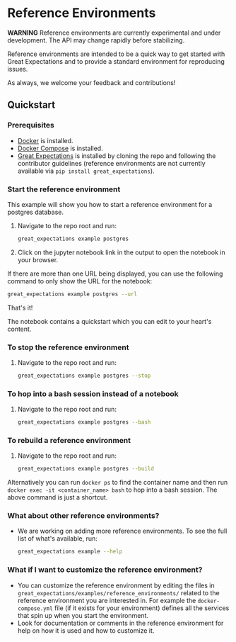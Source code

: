 # Reference Environments

**WARNING** Reference environments are currently experimental and under development. The API may change rapidly before stabilizing.

Reference environments are intended to be a quick way to get started with Great Expectations and to provide a standard environment for reproducing issues.

As always, we welcome your feedback and contributions!

## Quickstart

### Prerequisites

- [Docker](https://docs.docker.com/get-docker/) is installed.
- [Docker Compose](https://docs.docker.com/compose/install/) is installed.
- [Great Expectations](https://github.com/great-expectations/great_expectations/blob/develop/CONTRIBUTING_CODE.md) is installed by cloning the repo and following the contributor guidelines (reference environments are not currently available via `pip install great_expectations`).


### Start the reference environment

This example will show you how to start a reference environment for a postgres database.

1. Navigate to the repo root and run:

    ```bash
    great_expectations example postgres
    ```

2. Click on the jupyter notebook link in the output to open the notebook in your browser.

If there are more than one URL being displayed, you can use the following command to only show the URL for the notebook:

```bash
great_expectations example postgres --url
```

That's it!

The notebook contains a quickstart which you can edit to your heart's content.


### To stop the reference environment

1. Navigate to the repo root and run:

    ```bash
    great_expectations example postgres --stop
    ```

### To hop into a bash session instead of a notebook

1. Navigate to the repo root and run:

    ```bash
    great_expectations example postgres --bash
    ```

### To rebuild a reference environment

1. Navigate to the repo root and run:

    ```bash
    great_expectations example postgres --build
    ```

Alternatively you can run `docker ps` to find the container name and then run `docker exec -it <container_name> bash` to hop into a bash session. The above command is just a shortcut.

### What about other reference environments?

- We are working on adding more reference environments. To see the full list of what's available, run:

    ```bash
    great_expectations example --help
    ```

### What if I want to customize the reference environment?

- You can customize the reference environment by editing the files in `great_expectations/examples/reference_environments/` related to the reference environment you are interested in. For example the `docker-compose.yml` file (if it exists for your environment) defines all the services that spin up when you start the environment.
- Look for documentation or comments in the reference environment for help on how it is used and how to customize it.
